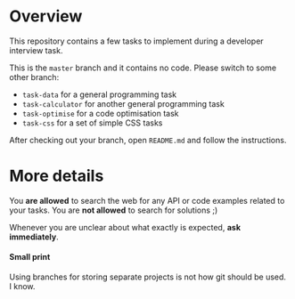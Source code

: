 # Overview

This repository contains a few tasks to implement during a developer interview task.

This is the `master` branch and it contains no code. Please switch to some other branch:
* `task-data` for a general programming task
* `task-calculator` for another general programming task
* `task-optimise` for a code optimisation task
* `task-css` for a set of simple CSS tasks

After checking out your branch, open `README.md` and follow the instructions.

# More details

You **are allowed** to search the web for any API or code examples related to your tasks. You are **not allowed** to search for solutions ;) 

Whenever you are unclear about what exactly is expected, **ask immediately**.

#### Small print

Using branches for storing separate projects is not how git should be used. I know.
